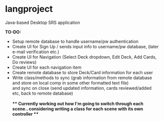 # langproject
Java-based Desktop SRS application

<b>TO-DO:</b></br>
- Setup remote database to handle username/pw authentication</br>
- Create UI for Sign Up / sends input info to username/pw database, (later e-mail verification etc.)</br>
- Create UI for Navigation (Select Deck dropdown, Edit Deck, Add Cards, Do reviews)</br>
- Create UI for each navigation item</br>
- Create remote database to store Deck/Card information for each user</br>
- Write class/methods to sync (grab information from remote database and store on local comp in some other formatted text file)</br>
       and sync on close (send updated information, cards reviewed/added etc, back to remote database)
</br></br>
 <b> ** Currently working out how I'm going to switch through each scene.. considering writing a class for each scene with its own controller ** </b>

